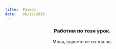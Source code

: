 ```yaml
---
title:  Разказ
date:   06/12/2019
---
```


### <center>Работим по този урок.</center>
<center>Моля, върнете се по-късно.</center>